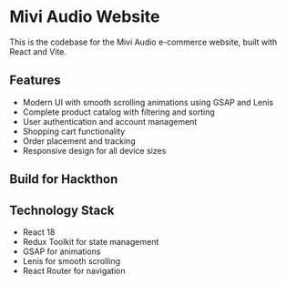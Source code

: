 # Mivi Audio Website

This is the codebase for the Mivi Audio e-commerce website, built with React and Vite.

## Features

- Modern UI with smooth scrolling animations using GSAP and Lenis
- Complete product catalog with filtering and sorting
- User authentication and account management
- Shopping cart functionality
- Order placement and tracking
- Responsive design for all device sizes


## Build for Hackthon


## Technology Stack

- React 18
- Redux Toolkit for state management
- GSAP for animations
- Lenis for smooth scrolling
- React Router for navigation
